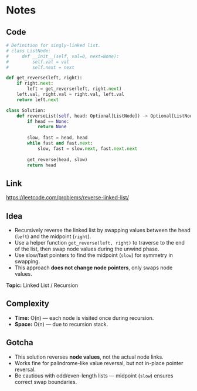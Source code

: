 # Notes

## Code
``` python
# Definition for singly-linked list.
# class ListNode:
#     def __init__(self, val=0, next=None):
#         self.val = val
#         self.next = next

def get_reverse(left, right):
    if right.next:
        left = get_reverse(left, right.next)
    left.val, right.val = right.val, left.val
    return left.next

class Solution:
    def reverseList(self, head: Optional[ListNode]) -> Optional[ListNode]:
        if head == None:
            return None
        
        slow, fast = head, head
        while fast and fast.next:
            slow, fast = slow.next, fast.next.next
        
        get_reverse(head, slow)
        return head
```

## Link
https://leetcode.com/problems/reverse-linked-list/

## Idea
- Recursively reverse the linked list by swapping values between the head (`left`) and the midpoint (`right`).
- Use a helper function `get_reverse(left, right)` to traverse to the end of the list, then swap node values during the unwind phase.
- Use slow/fast pointers to find the midpoint (`slow`) for symmetry in swapping.
- This approach **does not change node pointers**, only swaps node values.

**Topic:** Linked List / Recursion

## Complexity
- **Time:** O(n) — each node is visited once during recursion.
- **Space:** O(n) — due to recursion stack.

## Gotcha
- This solution reverses **node values**, not the actual node links.
- Works fine for palindrome-like value reversal, but not in-place pointer reversal.
- Be cautious with odd/even-length lists — midpoint (`slow`) ensures correct swap boundaries.
